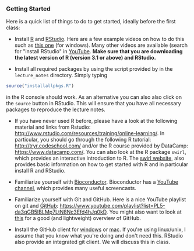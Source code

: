 ### Getting Started

Here is a quick list of things to do to get started, ideally before the first class:
- Install [R](http://cran.r-project.org/) and [RStudio](http://www.rstudio.com/). Here are a few example videos on how to do this such as [this one](https://www.youtube.com/watch?v=eD07NznguA4) (for windows). Many other videos are available (search for "install RStudio" in [YouTube](https://www.youtube.com/).
**Make sure that you are downloading the latest version of R (version 3.1 or above) and RStudio.**

- Install all required packages by using the script provided by in the `lecture_notes` directory. Simply typing 
```r 
source("installallpkgs.R")
``` 
in the R console should work. As an alternative you can also also click on the `source` button in RStudio. This will ensure that you have all necessary packages to reproduce the lecture notes.

- If you have never used R before, please have a look at the following material and links from Rstudio: http://www.rstudio.com/resources/training/online-learning/. In particular, you should go through the following R tutorial: http://tryr.codeschool.com/ and/or the R course provided by DataCamp: https://www.datacamp.com/. You can also look at the R package `swirl`, which provides an interactive introduction to R. The [swirl website](http://swirlstats.com/students.html), also provides basic information on how to get started with R and in particular install R and RStudio. 

- Familiarize yourself with [Bioconductor](http://www.bioconductor.org). Bioconductor has a [YouTube channel](https://www.youtube.com/user/bioconductor), which provides many useful screencasts. 

- Familiarize yourself with Git and GitHub. Here is a nice YouTube playlist on git and [GitHub](github.com): https://www.youtube.com/playlist?list=PL5-da3qGB5IBLMp7LtN8Nc3Efd4hJq0kD. You might also want to look at [this](https://guides.github.com/) for a good (and lightweight) overview of GitHub.

- Install the GitHub client for [windows](https://windows.github.com/) or [mac](https://mac.github.com/). If you're using linux/unix, I assume that you know what you're doing and don't need this. RStudio also provide an integrated git client. We will discuss this in class.
